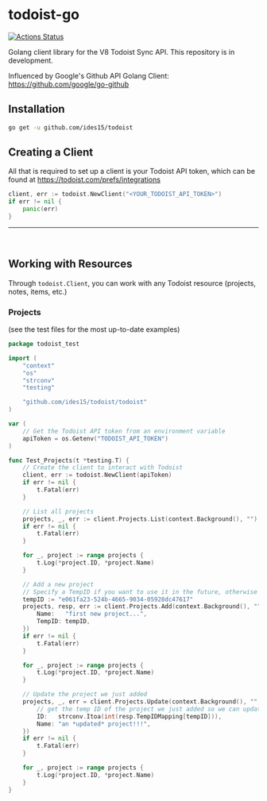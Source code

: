 # todoist-go

[![Actions Status](https://github.com/ides15/todoist/workflows/Go/badge.svg)](https://github.com/ides15/todoist/actions)

Golang client library for the V8 Todoist Sync API. This repository is in development.

Influenced by Google's Github API Golang Client: https://github.com/google/go-github

## Installation

```sh
go get -u github.com/ides15/todoist
```

## Creating a Client

All that is required to set up a client is your Todoist API token, which can be found at https://todoist.com/prefs/integrations

```go
client, err := todoist.NewClient("<YOUR_TODOIST_API_TOKEN>")
if err != nil {
    panic(err)
}
```

---

<br/>

## Working with Resources

Through `todoist.Client`, you can work with any Todoist resource (projects, notes, items, etc.)

### Projects

(see the test files for the most up-to-date examples)

```go
package todoist_test

import (
	"context"
	"os"
	"strconv"
	"testing"

	"github.com/ides15/todoist/todoist"
)

var (
	// Get the Todoist API token from an environment variable
	apiToken = os.Getenv("TODOIST_API_TOKEN")
)

func Test_Projects(t *testing.T) {
	// Create the client to interact with Todoist
	client, err := todoist.NewClient(apiToken)
	if err != nil {
		t.Fatal(err)
	}

	// List all projects
	projects, _, err := client.Projects.List(context.Background(), "")
	if err != nil {
		t.Fatal(err)
	}

	for _, project := range projects {
		t.Log(*project.ID, *project.Name)
	}

	// Add a new project
	// Specify a TempID if you want to use it in the future, otherwise it will create one for you
	tempID := "e061fa23-524b-4665-9034-05928dc47617"
	projects, resp, err := client.Projects.Add(context.Background(), "", &todoist.AddProject{
		Name:   "first new project...",
		TempID: tempID,
	})
	if err != nil {
		t.Fatal(err)
	}

	for _, project := range projects {
		t.Log(*project.ID, *project.Name)
	}

	// Update the project we just added
	projects, _, err = client.Projects.Update(context.Background(), "", &todoist.UpdateProject{
		// get the temp ID of the project we just added so we can update the title
		ID:   strconv.Itoa(int(resp.TempIDMapping[tempID])),
		Name: "an *updated* project!!!",
	})
	if err != nil {
		t.Fatal(err)
	}

	for _, project := range projects {
		t.Log(*project.ID, *project.Name)
	}
}
```

